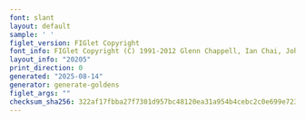 ```yaml
---
font: slant
layout: default
sample: ' '
figlet_version: FIGlet Copyright
font_info: FIGlet Copyright (C) 1991-2012 Glenn Chappell, Ian Chai, John Cowan,
layout_info: "20205"
print_direction: 0
generated: "2025-08-14"
generator: generate-goldens
figlet_args: ""
checksum_sha256: 322af17fbba27f7301d957bc48120ea31a954b4cebc2c0e699e723a4e8f7ec59
---
```


```text
       
       
       
       
       
       
```
